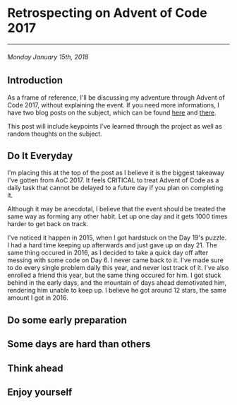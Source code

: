 # Retrospecting on Advent of Code 2017

------------

###### Monday January 15th, 2018

## Introduction

As a frame of reference, I'll be discussing my adventure through Advent of Code 2017, without explaining the event.
If you need more informations, I have two blog posts on the subject, which can be found [here](/blog/06-Using_Advent_of_Code_as_an_opportunity) and [there](/blog/14-Preparing_for_Advent_of_Code_2017).

This post will include keypoints I've learned through the project as well as random thoughts on the subject.

## Do It Everyday

I'm placing this at the top of the post as I believe it is the biggest takeaway I've gotten from AoC 2017.
It feels CRITICAL to treat Advent of Code as a daily task that cannot be delayed to a future day if you plan on completing it.

Although it may be anecdotal, I believe that the event should be treated the same way as forming any other habit.
Let up one day and it gets 1000 times harder to get back on track.

I've noticed it happen in 2015, when I got hardstuck on the Day 19's puzzle. I had a hard time keeping up afterwards and just gave up on day 21.
The same thing occured in 2016, as I decided to take a quick day off after messing with some code on Day 6. I never came back to it.
I've made sure to do every single problem daily this year, and never lost track of it.
I've also enrolled a friend this year, but the same thing occured for him.
I got stuck behind in the early days, and the mountain of days ahead demotivated him, rendering him unable to keep up.
I believe he got around 12 stars, the same amount I got in 2016.

## Do some early preparation

## Some days are hard than others

## Think ahead

## Enjoy yourself
